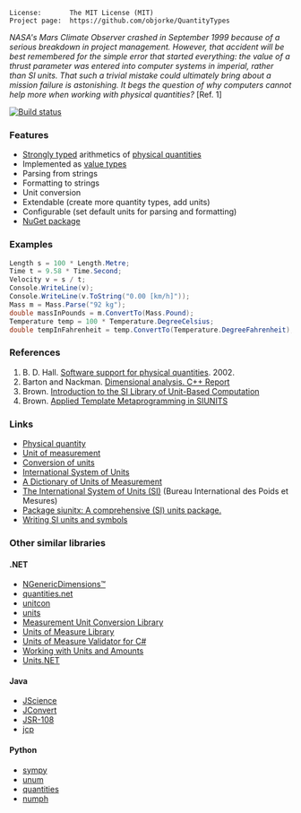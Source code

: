 ```
License:       The MIT License (MIT)
Project page:  https://github.com/objorke/QuantityTypes
```

_NASA's Mars Climate Observer crashed in September 1999 because of a serious breakdown in project management. However, that accident
will be best remembered for the simple error that started everything: the value of a thrust parameter was entered into computer systems 
in imperial, rather than SI units. That such a trivial mistake could ultimately bring about a mission failure is astonishing. It begs 
the question of why computers cannot help more when working with physical quantities?_ [Ref. 1]

[![Build status](https://ci.appveyor.com/api/projects/status/0l0beneke0syjt47)](https://ci.appveyor.com/project/objorke/quantitytypes)

### Features

- [Strongly typed](http://en.wikipedia.org/wiki/Strong_typing) arithmetics of [physical quantities](http://en.wikipedia.org/wiki/Physical_quantity)
- Implemented as [value types](http://msdn.microsoft.com/en-us/library/s1ax56ch.aspx)
- Parsing from strings
- Formatting to strings
- Unit conversion
- Extendable (create more quantity types, add units)
- Configurable (set default units for parsing and formatting)
- [NuGet package](https://www.nuget.org/packages/QuantityTypes)

### Examples

``` csharp
Length s = 100 * Length.Metre;
Time t = 9.58 * Time.Second;
Velocity v = s / t;
Console.WriteLine(v); 
Console.WriteLine(v.ToString("0.00 [km/h]")); 
Mass m = Mass.Parse("92 kg");
double massInPounds = m.ConvertTo(Mass.Pound);
Temperature temp = 100 * Temperature.DegreeCelsius;
double tempInFahrenheit = temp.ConvertTo(Temperature.DegreeFahrenheit);
```

### References

1. B. D. Hall. [Software support for physical quantities](http://mst.irl.cri.nz/Portals/5/enzcon.pdf). 2002.
2. Barton and Nackman. [Dimensional analysis. C++ Report](http://se.ethz.ch/~meyer/publications/OTHERS/scott_meyers/dimensions.pdf)
3. Brown. [Introduction to the SI Library of Unit-Based Computation](http://lss.fnal.gov/archive/1998/conf/Conf-98-328.pdf)
4. Brown. [Applied Template Metaprogramming in SIUNITS](http://www.oonumerics.org/tmpw01/brown.pdf)

### Links

- [Physical quantity](http://en.wikipedia.org/wiki/Physical_quantities)
- [Unit of measurement](http://en.wikipedia.org/wiki/Unit_of_measurement)
- [Conversion of units](http://en.wikipedia.org/wiki/Conversion_of_units)
- [International System of Units](http://en.wikipedia.org/wiki/International_System_of_Units)
- [A Dictionary of Units of Measurement](http://www.unc.edu/~rowlett/units/)
- [The International System of Units (SI)](http://www.bipm.org/utils/common/pdf/si_brochure_8_en.pdf) (Bureau International des Poids et Mesures)
- [Package siunitx: A comprehensive (SI) units package.](http://ctan.org/pkg/siunitx)
- [Writing SI units and symbols](http://www.poynton.com/PDFs/Writing_SI_units_(USL).pdf)

### Other similar libraries

#### .NET

- [NGenericDimensions™](https://ngenericdimensions.codeplex.com/)
- [quantities.net](http://sourceforge.net/projects/quantitiesnet/)
- [unitcon](http://sourceforge.net/projects/unitcon/)
- [units](http://www.gnu.org/software/units/)
- [Measurement Unit Conversion Library](http://www.codeproject.com/Articles/23087/Measurement-Unit-Conversion-Library)
- [Units of Measure Library](http://www.codeproject.com/Articles/404573/Units-of-Measure-Library-for-NET)
- [Units of Measure Validator for C#](http://www.codeproject.com/Articles/413750/Units-of-Measure-Validator-for-Csharp)
- [Working with Units and Amounts](http://www.codeproject.com/Articles/611731/Working-with-Units-and-Amounts)
- [Units.NET](https://github.com/InitialForce/UnitsNet)

#### Java

- [JScience](http://jscience.org/)
- [JConvert](http://sourceforge.net/projects/jconvert/)
- [JSR-108](http://jsr-108.sourceforge.net) 
- [jcp](http://www.jcp.org/en/jsr/detail?id=108)

#### Python

- [sympy](http://sympy.org/en/index.html)
- [unum](http://home.scarlet.be/be052320/Unum.html)
- [quantities](http://packages.python.org/quantities/)
- [numph](http://numpy.scipy.org/)
